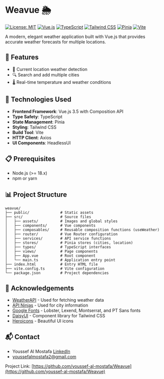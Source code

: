 # Weavue 🌦️

[![License: MIT](https://img.shields.io/badge/License-MIT-yellow.svg)](https://opensource.org/licenses/MIT)
[![Vue.js](https://img.shields.io/badge/Vue.js-3.5-brightgreen.svg)](https://vuejs.org/)
[![TypeScript](https://img.shields.io/badge/TypeScript-5.7-blue.svg)](https://www.typescriptlang.org/)
[![Tailwind CSS](https://img.shields.io/badge/Tailwind_CSS-4.0-38B2AC.svg)](https://tailwindcss.com/)
[![Pinia](https://img.shields.io/badge/Pinia-3.0-yellow.svg)](https://pinia.vuejs.org/)
[![Vite](https://img.shields.io/badge/Vite-6.2-646CFF.svg)](https://vitejs.dev/)

A modern, elegant weather application built with Vue.js that provides accurate weather forecasts for multiple locations.

## 🌟 Features

- 📍 Current location weather detection
- 🔍 Search and add multiple cities
- 🌡️ Real-time temperature and weather conditions

## 🚀 Technologies Used

- **Frontend Framework**: Vue.js 3.5 with Composition API
- **Type Safety**: TypeScript
- **State Management**: Pinia
- **Styling**: Tailwind CSS
- **Build Tool**: Vite
- **HTTP Client**: Axios
- **UI Components**: HeadlessUI

## 📋 Prerequisites

- Node.js (>= 18.x)
- npm or yarn


## 📊 Project Structure

```
weavue/
├── public/              # Static assets
├── src/                 # Source files
│   ├── assets/          # Images and global styles
│   ├── components/      # Vue components
│   ├── composables/     # Reusable composition functions (useWeather)
│   ├── router/          # Vue Router configuration
│   ├── services/        # API service functions
│   ├── stores/          # Pinia stores (cities, location)
│   ├── types/           # TypeScript interfaces
│   ├── views/           # Page components
│   ├── App.vue          # Root component
│   └── main.ts          # Application entry point
├── index.html           # Entry HTML file
├── vite.config.ts       # Vite configuration
└── package.json         # Project dependencies
```


## 🙏 Acknowledgements

- [WeatherAPI](https://www.weatherapi.com/) - Used for fetching weather data
- [API Ninjas](https://api-ninjas.com/) - Used for city information
- [Google Fonts](https://fonts.google.com/) - Lobster, Lexend, Montserrat, and PT Sans fonts
- [DaisyUI](https://daisyui.com/) - Component library for Tailwind CSS
- [Heroicons](https://heroicons.com/) - Beautiful UI icons


## 📬 Contact

- Youssef Al Mostafa [LinkedIn](https://linkedin.com/in/youssef-al-mostafa)
- [youssefalmostafa2@gmail.com](mailto:youssefalmostafa2@gmail.com)

Project Link: [https://github.com/youssef-al-mostafa/Weavue](https://github.com/youssef-al-mostafa/Weavue)